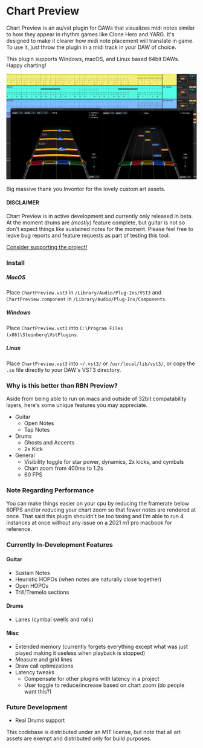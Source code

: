 # Chart Preview
Chart Preview is an au/vst plugin for DAWs that visualizes midi notes similar to how they appear in rhythm games like Clone Hero and YARG. It's designed to make it clearer how midi note placement will translate in game. To use it, just throw the plugin in a midi track in your DAW of choice.

This plugin supports Windows, macOS, and Linux based 64bit DAWs. Happy charting!

![Preview Image](preview.jpg)

Big massive thank you Invontor for the lovely custom art assets.

#### **DISCLAIMER**

Chart Preview is in active development and currently only released in beta. At the moment drums are *(mostly)* feature complete, but guitar is not so don't expect things like sustained notes for the moment. Please feel free to leave bug reports and feature requests as part of testing this tool.

[Consider supporting the project!](https://www.paypal.com/donate/?business=3P35P46JLEDJA&no_recurring=0&item_name=Support+the+ongoing+development+of+Chart+Preview.&currency_code=USD)

### Install

##### MacOS
Place `ChartPreview.vst3` in `/Library/Audio/Plug-Ins/VST3` and `ChartPreview.component` in `/Library/Audio/Plug-Ins/Components`.

##### Windows
Place `ChartPreview.vst3` into `C:\Program Files (x86)\Steinberg\VstPlugins`.

##### Linux
Place `ChartPreview.vst3` into `~/.vst3/` or `/usr/local/lib/vst3/`, or copy the `.so` file directly to your DAW's VST3 directory.

### Why is this better than RBN Preview?
Aside from being able to run on macs and outside of 32bit compatability layers, here's some unique features you may appreciate.
* Guitar
  * Open Notes
  * Tap Notes
* Drums
  * Ghosts and Accents
  * 2x Kick
* General
  * Visibility toggle for star power, dynamics, 2x kicks, and cymbals
  * Chart zoom from 400ms to 1.2s
  * 60 FPS

### Note Regarding Performance
You can make things easier on your cpu by reducing the framerate below 60FPS and/or reducing your chart zoom so that fewer notes are rendered at once. That said this plugin shouldn't be too taxing and I'm able to run 4 instances at once without any issue on a 2021 m1 pro macbook for reference.


### Currently In-Development Features
#### Guitar
* Sustain Notes
* Heuristic HOPOs (when notes are naturally close together)
* Open HOPOs
* Trill/Tremelo sections
#### Drums
* Lanes (cymbal swells and rolls)
#### Misc
* Extended memory (currently forgets everything except what was just played making it useless when playback is stopped)
* Measure and grid lines
* Draw call optimizations
* Latency tweaks
  * Compensate for other plugins with latency in a project
  * User toggle to reduce/increase based on chart zoom (do people want this?)

### Future Development
* Real Drums support

This codebase is distributed under an MIT license, but note that all art assets are exempt and distributed only for build purposes.
